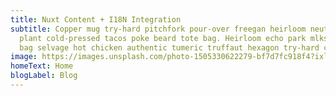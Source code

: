 ```yaml
---
title: Nuxt Content + I18N Integration
subtitle: Copper mug try-hard pitchfork pour-over freegan heirloom neutra air
  plant cold-pressed tacos poke beard tote bag. Heirloom echo park mlkshk tote
  bag selvage hot chicken authentic tumeric truffaut hexagon try-hard chambray.
image: https://images.unsplash.com/photo-1505330622279-bf7d7fc918f4?ixlib=rb-1.2.1&ixid=eyJhcHBfaWQiOjEyMDd9&auto=format&fit=crop&w=1350&q=80
homeText: Home
blogLabel: Blog
---
```


<home-cover :title="title" :subtitle="subtitle" :image="image" :home-text="homeText" :blog-label="blogLabel"></home-cover>